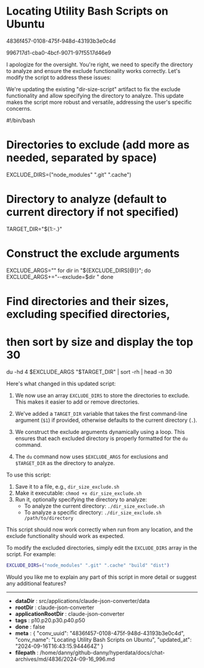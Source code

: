 # Locating Utility Bash Scripts on Ubuntu

4836f457-0108-475f-948d-43193b3e0c4d

996717d1-cba0-4bcf-9071-97f5517d46e9

 I apologize for the oversight. You're right, we need to specify the directory to analyze and ensure the exclude functionality works correctly. Let's modify the script to address these issues:

<antThinking>We're updating the existing "dir-size-script" artifact to fix the exclude functionality and allow specifying the directory to analyze. This update makes the script more robust and versatile, addressing the user's specific concerns.</antThinking>

<antArtifact identifier="dir-size-script" type="application/vnd.ant.code" language="bash" title="Bash script to find directories with most content, excluding specified directories">
#!/bin/bash

# Directories to exclude (add more as needed, separated by space)
EXCLUDE_DIRS=("node_modules" ".git" ".cache")

# Directory to analyze (default to current directory if not specified)
TARGET_DIR="${1:-.}"

# Construct the exclude arguments
EXCLUDE_ARGS=""
for dir in "${EXCLUDE_DIRS[@]}"; do
    EXCLUDE_ARGS+="--exclude=$dir "
done

# Find directories and their sizes, excluding specified directories,
# then sort by size and display the top 30
du -hd 4 $EXCLUDE_ARGS "$TARGET_DIR" | sort -rh | head -n 30
</antArtifact>

Here's what changed in this updated script:

1. We now use an array `EXCLUDE_DIRS` to store the directories to exclude. This makes it easier to add or remove directories.

2. We've added a `TARGET_DIR` variable that takes the first command-line argument (`$1`) if provided, otherwise defaults to the current directory (`.`).

3. We construct the exclude arguments dynamically using a loop. This ensures that each excluded directory is properly formatted for the `du` command.

4. The `du` command now uses `$EXCLUDE_ARGS` for exclusions and `$TARGET_DIR` as the directory to analyze.

To use this script:

1. Save it to a file, e.g., `dir_size_exclude.sh`
2. Make it executable: `chmod +x dir_size_exclude.sh`
3. Run it, optionally specifying the directory to analyze:
   - To analyze the current directory: `./dir_size_exclude.sh`
   - To analyze a specific directory: `./dir_size_exclude.sh /path/to/directory`

This script should now work correctly when run from any location, and the exclude functionality should work as expected.

To modify the excluded directories, simply edit the `EXCLUDE_DIRS` array in the script. For example:

```bash
EXCLUDE_DIRS=("node_modules" ".git" ".cache" "build" "dist")
```

Would you like me to explain any part of this script in more detail or suggest any additional features?

---

* **dataDir** : src/applications/claude-json-converter/data
* **rootDir** : claude-json-converter
* **applicationRootDir** : claude-json-converter
* **tags** : p10.p20.p30.p40.p50
* **done** : false
* **meta** : {
  "conv_uuid": "4836f457-0108-475f-948d-43193b3e0c4d",
  "conv_name": "Locating Utility Bash Scripts on Ubuntu",
  "updated_at": "2024-09-16T16:43:15.944464Z"
}
* **filepath** : /home/danny/github-danny/hyperdata/docs/chat-archives/md/4836/2024-09-16_996.md
